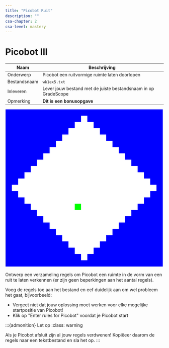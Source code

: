 ```yaml
---
title: "Picobot Ruit"
description: ""
csa-chapter: 2
csa-level: mastery
---
```


# Picobot III

| Naam         | Beschrijving                                                   |
|--------------|----------------------------------------------------------------|
| Onderwerp    | Picobot een ruitvormige ruimte laten doorlopen                 |
| Bestandsnaam | `wk1ex5.txt`                                                   |
| Inleveren    | Lever jouw bestand met de juiste bestandsnaam in op GradeScope |
| Opmerking     | **Dit is een bonusopgave**                                     |

![Picobot diamant](images/picobot/picobotDiamond.png)

Ontwerp een verzameling regels om Picobot een ruimte in de vorm van een ruit te laten verkennen (er zijn geen beperkingen aan het aantal regels).

Voeg de regels toe aan het bestand en eef duidelijk aan om wel probleem het gaat, bijvoorbeeld:

- Vergeet niet dat jouw oplossing moet werken voor elke mogelijke startpositie van Picobot!
- Klik op "Enter rules for Picobot" voordat je Picobot start

:::{admonition} Let op
:class: warning

Als je Picobot afsluit zijn al jouw regels verdwenen! Kopiëeer daarom de regels naar een tekstbestand en sla het op.
:::
